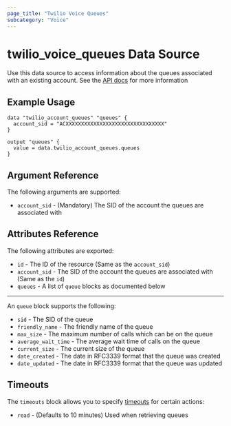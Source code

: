 ```yaml
---
page_title: "Twilio Voice Queues"
subcategory: "Voice"
---
```


# twilio_voice_queues Data Source

Use this data source to access information about the queues associated with an existing account. See the [API docs](https://www.twilio.com/docs/voice/api/queue-resource) for more information

## Example Usage

```hcl
data "twilio_account_queues" "queues" {
  account_sid = "ACXXXXXXXXXXXXXXXXXXXXXXXXXXXXXXXX"
}

output "queues" {
  value = data.twilio_account_queues.queues
}
```

## Argument Reference

The following arguments are supported:

- `account_sid` - (Mandatory) The SID of the account the queues are associated with

## Attributes Reference

The following attributes are exported:

- `id` - The ID of the resource (Same as the `account_sid`)
- `account_sid` - The SID of the account the queues are associated with (Same as the `id`)
- `queues` - A list of `queue` blocks as documented below

---

An `queue` block supports the following:

- `sid` - The SID of the queue
- `friendly_name` - The friendly name of the queue
- `max_size` - The maximum number of calls which can be on the queue
- `average_wait_time` - The average wait time of calls on the queue
- `current_size` - The current size of the queue
- `date_created` - The date in RFC3339 format that the queue was created
- `date_updated` - The date in RFC3339 format that the queue was updated

## Timeouts

The `timeouts` block allows you to specify [timeouts](https://www.terraform.io/docs/configuration/resources.html#timeouts) for certain actions:

- `read` - (Defaults to 10 minutes) Used when retrieving queues
